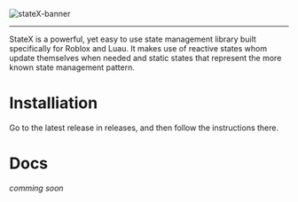 ![stateX-banner](https://user-images.githubusercontent.com/94554616/180267265-e1dd6a4d-41a4-46d7-99c6-f91b721b984e.png)
____________________________
StateX is a powerful, yet easy to use state management library built specifically for Roblox and Luau. It makes use of reactive states whom update themselves when needed and static states that represent the more known state management pattern.


#  Installiation
Go to the latest release in releases, and then follow the instructions there.

# Docs
*comming soon*
